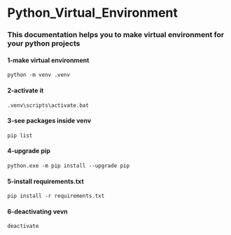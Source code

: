 # Python_Virtual_Environment
### This documentation helps you to make virtual environment for your python projects
#### 1-make virtual environment
```
python -m venv .venv
```
#### 2-activate it
```
.venv\scripts\activate.bat
```
#### 3-see packages inside venv
```
pip list
```
#### 4-upgrade pip
```
python.exe -m pip install --upgrade pip
```
#### 5-install requirements.txt
```
pip install -r requirements.txt
```
#### 6-deactivating vevn
```
deactivate
```
